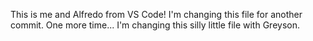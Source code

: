 This is me and Alfredo from VS Code!
I'm changing this file for another commit.
One more time...
I'm changing this silly little file with Greyson.